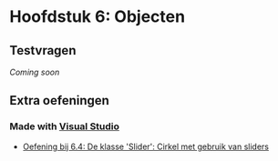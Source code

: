 # Hoofdstuk 6: Objecten

## Testvragen
*Coming soon*

## Extra oefeningen

### Made with [Visual Studio](https://www.visualstudio.com/)

- [Oefening bij 6.4: De klasse 'Slider': Cirkel met gebruik van sliders](Oefeningen/Hoofdstuk6/klasseSlider.md)
